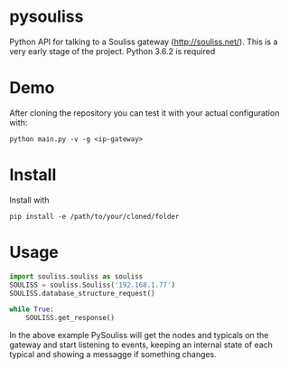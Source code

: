 # pysouliss
Python API for talking to a Souliss gateway (http://souliss.net/). This is a very early stage of the project. Python 3.6.2 is required


# Demo
After cloning the repository you can test it with your actual configuration with:
```
python main.py -v -g <ip-gateway>
```

# Install
Install with 
```
pip install -e /path/to/your/cloned/folder
```

# Usage
```python
import souliss.souliss as souliss
SOULISS = souliss.Souliss('192.168.1.77')
SOULISS.database_structure_request()

while True:
    SOULISS.get_response()
```

In the above example PySouliss will get the nodes and typicals on the gateway and start listening to events, keeping an internal state of each typical and showing a messagge if something changes.

